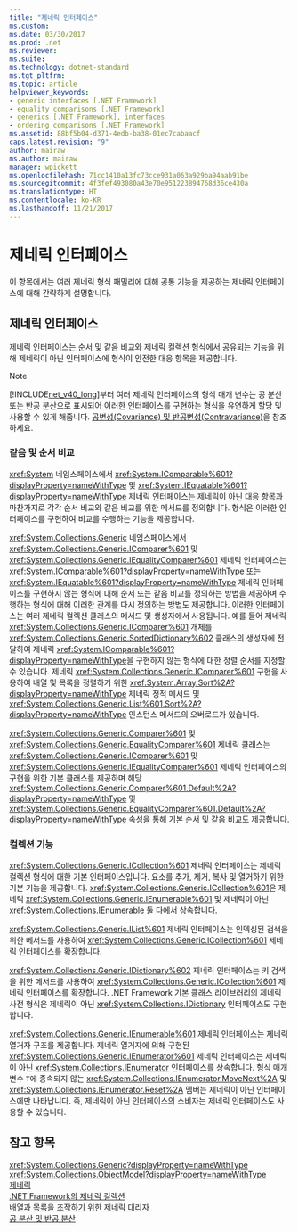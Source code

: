```yaml
---
title: "제네릭 인터페이스"
ms.custom: 
ms.date: 03/30/2017
ms.prod: .net
ms.reviewer: 
ms.suite: 
ms.technology: dotnet-standard
ms.tgt_pltfrm: 
ms.topic: article
helpviewer_keywords:
- generic interfaces [.NET Framework]
- equality comparisons [.NET Framework]
- generics [.NET Framework], interfaces
- ordering comparisons [.NET Framework]
ms.assetid: 88bf5b04-d371-4edb-ba38-01ec7cabaacf
caps.latest.revision: "9"
author: mairaw
ms.author: mairaw
manager: wpickett
ms.openlocfilehash: 71cc1410a13fc73cce931a063a929ba94aab91be
ms.sourcegitcommit: 4f3fef493080a43e70e951223894768d36ce430a
ms.translationtype: HT
ms.contentlocale: ko-KR
ms.lasthandoff: 11/21/2017
---
```

# <a name="generic-interfaces"></a>제네릭 인터페이스
이 항목에서는 여러 제네릭 형식 패밀리에 대해 공통 기능을 제공하는 제네릭 인터페이스에 대해 간략하게 설명합니다.  
  
## <a name="generic-interfaces"></a>제네릭 인터페이스  
 제네릭 인터페이스는 순서 및 같음 비교와 제네릭 컬렉션 형식에서 공유되는 기능을 위해 제네릭이 아닌 인터페이스에 형식이 안전한 대응 항목을 제공합니다.  
  
> [!NOTE]
>  [!INCLUDE[net_v40_long](../../../includes/net-v40-long-md.md)]부터 여러 제네릭 인터페이스의 형식 매개 변수는 공 분산 또는 반공 분산으로 표시되어 이러한 인터페이스를 구현하는 형식을 유연하게 할당 및 사용할 수 있게 해줍니다. [공변성(Covariance) 및 반공변성(Contravariance)](../../../docs/standard/generics/covariance-and-contravariance.md)을 참조하세요.  
  
### <a name="equality-and-ordering-comparisons"></a>같음 및 순서 비교  
 <xref:System> 네임스페이스에서 <xref:System.IComparable%601?displayProperty=nameWithType> 및 <xref:System.IEquatable%601?displayProperty=nameWithType> 제네릭 인터페이스는 제네릭이 아닌 대응 항목과 마찬가지로 각각 순서 비교와 같음 비교를 위한 메서드를 정의합니다. 형식은 이러한 인터페이스를 구현하여 비교를 수행하는 기능을 제공합니다.  
  
 <xref:System.Collections.Generic> 네임스페이스에서 <xref:System.Collections.Generic.IComparer%601> 및 <xref:System.Collections.Generic.IEqualityComparer%601> 제네릭 인터페이스는 <xref:System.IComparable%601?displayProperty=nameWithType> 또는 <xref:System.IEquatable%601?displayProperty=nameWithType> 제네릭 인터페이스를 구현하지 않는 형식에 대해 순서 또는 같음 비교를 정의하는 방법을 제공하며 수행하는 형식에 대해 이러한 관계를 다시 정의하는 방법도 제공합니다. 이러한 인터페이스는 여러 제네릭 컬렉션 클래스의 메서드 및 생성자에서 사용됩니다. 예를 들어 제네릭 <xref:System.Collections.Generic.IComparer%601> 개체를 <xref:System.Collections.Generic.SortedDictionary%602> 클래스의 생성자에 전달하여 제네릭 <xref:System.IComparable%601?displayProperty=nameWithType>을 구현하지 않는 형식에 대한 정렬 순서를 지정할 수 있습니다. 제네릭 <xref:System.Collections.Generic.IComparer%601> 구현을 사용하여 배열 및 목록을 정렬하기 위한 <xref:System.Array.Sort%2A?displayProperty=nameWithType> 제네릭 정적 메서드 및 <xref:System.Collections.Generic.List%601.Sort%2A?displayProperty=nameWithType> 인스턴스 메서드의 오버로드가 있습니다.  
  
 <xref:System.Collections.Generic.Comparer%601> 및 <xref:System.Collections.Generic.EqualityComparer%601> 제네릭 클래스는 <xref:System.Collections.Generic.IComparer%601> 및 <xref:System.Collections.Generic.IEqualityComparer%601> 제네릭 인터페이스의 구현을 위한 기본 클래스를 제공하며 해당 <xref:System.Collections.Generic.Comparer%601.Default%2A?displayProperty=nameWithType> 및 <xref:System.Collections.Generic.EqualityComparer%601.Default%2A?displayProperty=nameWithType> 속성을 통해 기본 순서 및 같음 비교도 제공합니다.  
  
### <a name="collection-functionality"></a>컬렉션 기능  
 <xref:System.Collections.Generic.ICollection%601> 제네릭 인터페이스는 제네릭 컬렉션 형식에 대한 기본 인터페이스입니다. 요소를 추가, 제거, 복사 및 열거하기 위한 기본 기능을 제공합니다. <xref:System.Collections.Generic.ICollection%601>은 제네릭 <xref:System.Collections.Generic.IEnumerable%601> 및 제네릭이 아닌 <xref:System.Collections.IEnumerable> 둘 다에서 상속합니다.  
  
 <xref:System.Collections.Generic.IList%601> 제네릭 인터페이스는 인덱싱된 검색을 위한 메서드를 사용하여 <xref:System.Collections.Generic.ICollection%601> 제네릭 인터페이스를 확장합니다.  
  
 <xref:System.Collections.Generic.IDictionary%602> 제네릭 인터페이스는 키 검색을 위한 메서드를 사용하여 <xref:System.Collections.Generic.ICollection%601> 제네릭 인터페이스를 확장합니다. .NET Framework 기본 클래스 라이브러리의 제네릭 사전 형식은 제네릭이 아닌 <xref:System.Collections.IDictionary> 인터페이스도 구현합니다.  
  
 <xref:System.Collections.Generic.IEnumerable%601> 제네릭 인터페이스는 제네릭 열거자 구조를 제공합니다. 제네릭 열거자에 의해 구현된 <xref:System.Collections.Generic.IEnumerator%601> 제네릭 인터페이스는 제네릭이 아닌 <xref:System.Collections.IEnumerator> 인터페이스를 상속합니다. 형식 매개 변수 `T`에 종속되지 않는 <xref:System.Collections.IEnumerator.MoveNext%2A> 및 <xref:System.Collections.IEnumerator.Reset%2A> 멤버는 제네릭이 아닌 인터페이스에만 나타납니다. 즉, 제네릭이 아닌 인터페이스의 소비자는 제네릭 인터페이스도 사용할 수 있습니다.  
  
## <a name="see-also"></a>참고 항목  
 <xref:System.Collections.Generic?displayProperty=nameWithType>  
 <xref:System.Collections.ObjectModel?displayProperty=nameWithType>  
 [제네릭](../../../docs/standard/generics/index.md)  
 [.NET Framework의 제네릭 컬렉션](../../../docs/standard/generics/collections.md)  
 [배열과 목록을 조작하기 위한 제네릭 대리자](../../../docs/standard/generics/delegates-for-manipulating-arrays-and-lists.md)  
 [공 분산 및 반공 분산](../../../docs/standard/generics/covariance-and-contravariance.md)
